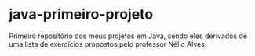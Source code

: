 # java-primeiro-projeto
Primeiro repositório dos meus projetos em Java, sendo eles derivados de uma lista de exercícios propostos pelo professor Nélio Alves. 
